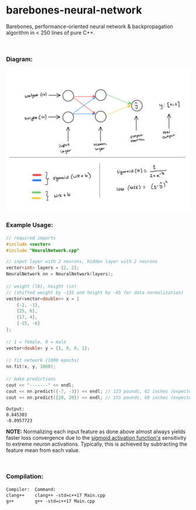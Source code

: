# barebones-neural-network
Barebones, performance-oriented neural network & backpropagation algorithm in &lt; 250 lines of pure C++.

<br>

### Diagram:
![Diagram](https://raw.githubusercontent.com/hershyz/barebones-neural-network/main/diagram.png)

### Example Usage:
```C++
// required imports
#include <vector>
#include "NeuralNetwork.cpp"
```
```C++
// input layer with 2 neurons, hidden layer with 2 neurons
vector<int> layers = {2, 2};
NeuralNetwork nn = NeuralNetwork(layers);

// weight (lb), height (in)
// (shifted weight by -135 and height by -65 for data normalization)
vector<vector<double>> x = { 
    {-2, -1},
    {25, 6},
    {17, 4},
    {-15, -6}
};

// 1 = female, 0 = male
vector<double> y = {1, 0, 0, 1};

// fit network (1000 epochs)
nn.fit(x, y, 1000);

// make predictions
cout << "-------" << endl;
cout << nn.predict({-7, -3}) << endl; // 123 pounds, 62 inches (expected value = 1)
cout << nn.predict({20, 20}) << endl; // 155 pounds, 68 inches (expected value = 0)
```
```
Output:
0.845303
-0.0957723
```
**NOTE:** Normalizing each input feature as done above almost always yields faster loss convergence due to the [sigmoid activation function's](https://en.wikipedia.org/wiki/Sigmoid_function) sensitivity to extreme neuron activations. Typically, this is achieved by subtracting the feature mean from each value.

<br>

### Compilation:
```
Compiler:  Command:
clang++    clang++ -std=c++17 Main.cpp
g++        g++ -std=c++17 Main.cpp
```
